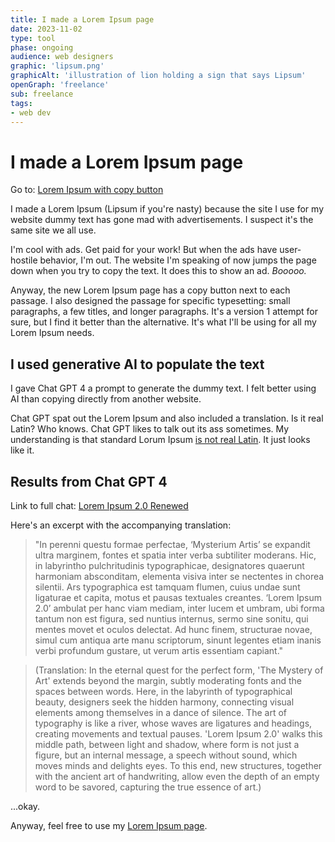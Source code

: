 ```yaml
---
title: I made a Lorem Ipsum page
date: 2023-11-02
type: tool
phase: ongoing
audience: web designers
graphic: 'lipsum.png'
graphicAlt: 'illustration of lion holding a sign that says Lipsum'
openGraph: 'freelance'
sub: freelance
tags:
- web dev
---
```

# I made a Lorem Ipsum page

Go to: [Lorem Ipsum with copy button](https://www.fromjason.xyz/lorem-ipsum-2-0/)

I made a Lorem Ipsum (Lipsum if you're nasty) because the site I use for my website dummy text has gone mad with advertisements. I suspect it's the same site we all use. 

I'm cool with ads. Get paid for your work! But when the ads have user-hostile behavior, I'm out. The website I'm speaking of now jumps the page down when you try to copy the text. It does this to show an ad. *Booooo.*

Anyway, the new Lorem Ipsum page has a copy button next to each passage. I also designed the passage for specific typesetting: small paragraphs, a few titles, and longer paragraphs. It's a version 1 attempt for sure, but I find it better than the alternative. It's what I'll be using for all my Lorem Ipsum needs. 

## I used generative AI to populate the text 

I gave Chat GPT 4 a prompt to generate the dummy text. I felt better using AI than copying directly from another website. 

Chat GPT spat out the Lorem Ipsum and also included a translation. Is it real Latin? Who knows. Chat GPT likes to talk out its ass sometimes. My understanding is that standard Lorum Ipsum [is not real Latin](https://support.microsoft.com/en-gb/topic/description-of-the-lorem-ipsum-dolor-sit-amet-text-that-appears-in-word-help-bf3b0a9e-8f6b-c2ab-edd9-41c1f9aa2ea0). It just looks like it.

## Results from Chat GPT 4

Link to full chat: [Lorem Ipsum 2.0 Renewed](https://chat.openai.com/share/a177ddd7-dbd9-42ae-aae8-72be83ca3ccf)

Here's an excerpt with the accompanying translation:

> "In perenni questu formae perfectae, ‘Mysterium Artis’ se expandit ultra marginem, fontes et spatia inter verba subtiliter moderans. Hic, in labyrintho pulchritudinis typographicae, designatores quaerunt harmoniam absconditam, elementa visiva inter se nectentes in chorea silentii. Ars typographica est tamquam flumen, cuius undae sunt ligaturae et capita, motus et pausas textuales creantes. ‘Lorem Ipsum 2.0’ ambulat per hanc viam mediam, inter lucem et umbram, ubi forma tantum non est figura, sed nuntius internus, sermo sine sonitu, qui mentes movet et oculos delectat. Ad hunc finem, structurae novae, simul cum antiqua arte manu scriptorum, sinunt legentes etiam inanis verbi profundum gustare, ut verum artis essentiam capiant."

> (Translation: In the eternal quest for the perfect form, 'The Mystery of Art' extends beyond the margin, subtly moderating fonts and the spaces between words. Here, in the labyrinth of typographical beauty, designers seek the hidden harmony, connecting visual elements among themselves in a dance of silence. The art of typography is like a river, whose waves are ligatures and headings, creating movements and textual pauses. 'Lorem Ipsum 2.0' walks this middle path, between light and shadow, where form is not just a figure, but an internal message, a speech without sound, which moves minds and delights eyes. To this end, new structures, together with the ancient art of handwriting, allow even the depth of an empty word to be savored, capturing the true essence of art.)

...okay. 

Anyway, feel free to use my [Lorem Ipsum page](https://www.fromjason.xyz/lorem-ipsum-2-0/).